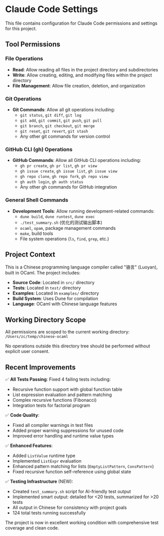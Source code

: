 # Claude Code Settings

This file contains configuration for Claude Code permissions and settings for this project.

## Tool Permissions

### File Operations
- **Read**: Allow reading all files in the project directory and subdirectories
- **Write**: Allow creating, editing, and modifying files within the project directory
- **File Management**: Allow file creation, deletion, and organization

### Git Operations
- **Git Commands**: Allow all git operations including:
  - `git status`, `git diff`, `git log`
  - `git add`, `git commit`, `git push`, `git pull`
  - `git branch`, `git checkout`, `git merge`
  - `git reset`, `git revert`, `git stash`
  - Any other git commands for version control

### GitHub CLI (gh) Operations
- **GitHub Commands**: Allow all GitHub CLI operations including:
  - `gh pr create`, `gh pr list`, `gh pr view`
  - `gh issue create`, `gh issue list`, `gh issue view`
  - `gh repo clone`, `gh repo fork`, `gh repo view`
  - `gh auth login`, `gh auth status`
  - Any other gh commands for GitHub integration

### General Shell Commands
- **Development Tools**: Allow running development-related commands:
  - `dune build`, `dune runtest`, `dune exec`
  - `./test_summary.sh` (优化的测试输出脚本)
  - `ocaml`, `opam`, package management commands
  - `make`, build tools
  - File system operations (`ls`, `find`, `grep`, etc.)

## Project Context

This is a Chinese programming language compiler called "骆言" (Luoyan), built in OCaml. The project includes:

- **Source Code**: Located in `src/` directory
- **Tests**: Located in `test/` directory  
- **Examples**: Located in `examples/` directory
- **Build System**: Uses Dune for compilation
- **Language**: OCaml with Chinese language features

## Working Directory Scope

All permissions are scoped to the current working directory: `/Users/zc/temp/chinese-ocaml`

No operations outside this directory tree should be performed without explicit user consent.

## Recent Improvements

✅ **All Tests Passing**: Fixed 4 failing tests including:
- Recursive function support with global function table
- List expression evaluation and pattern matching
- Complex recursive functions (Fibonacci)  
- Integration tests for factorial program

✅ **Code Quality**: 
- Fixed all compiler warnings in test files
- Added proper warning suppressions for unused code
- Improved error handling and runtime value types

✅ **Enhanced Features**:
- Added `ListValue` runtime type
- Implemented `ListExpr` evaluation
- Enhanced pattern matching for lists (`EmptyListPattern`, `ConsPattern`)
- Fixed recursive function self-reference using global state

✅ **Testing Infrastructure** (NEW):
- Created `test_summary.sh` script for AI-friendly test output
- Implemented smart output: detailed for <20 tests, summarized for >20 tests
- All output in Chinese for consistency with project goals
- 124 total tests running successfully

The project is now in excellent working condition with comprehensive test coverage and clean code.